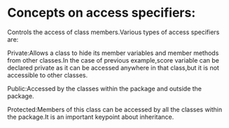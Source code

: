 # Concepts on access specifiers:

Controls the access of class members.Various types of access specifiers are:

Private:Allows a class to hide its member variables and member methods from other classes.In the case of previous example,score variable can be declared private as it can be accessed anywhere in that class,but it is not accessible to other classes. 

Public:Accessed by the classes within the package and outside the package.

Protected:Members of this class can be accessed by all the classes within the package.It is an important keypoint about inheritance.







